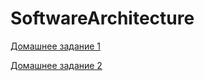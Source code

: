 # SoftwareArchitecture

[Домашнее задание 1](https://github.com/STGorbunovDA/SoftwareArchitecture/blob/main/HomeWork_1.md)

[Домашнее задание 2](https://github.com/STGorbunovDA/SoftwareArchitecture/blob/main/HomeWork_2.md)